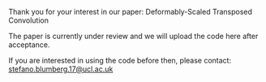 Thank you for your interest in our paper:
Deformably-Scaled Transposed Convolution

The paper is currently under review and we will upload the code here after acceptance.

If you are interested in using the code before then, please contact:
stefano.blumberg.17@ucl.ac.uk
